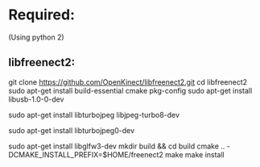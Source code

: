 # Required:
(Using python 2)

## libfreenect2:
git clone https://github.com/OpenKinect/libfreenect2.git
cd libfreenect2
sudo apt-get install build-essential cmake pkg-config
sudo apt-get install libusb-1.0-0-dev

<!-- (Ubuntu 14.04 to 16.04) -->
sudo apt-get install libturbojpeg libjpeg-turbo8-dev
<!-- (Debian/Ubuntu 17.10 and newer)  -->
sudo apt-get install libturbojpeg0-dev

sudo apt-get install libglfw3-dev
mkdir build && cd build
cmake .. -DCMAKE_INSTALL_PREFIX=$HOME/freenect2
make
make install